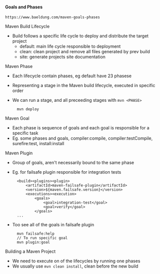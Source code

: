 #### Goals and Phases

    https://www.baeldung.com/maven-goals-phases

Maven Build Lifecycle
- Build follows a specific life cycle to deploy and distribute the target project
    - default: main life cycle responsible to deployment
    - clean: clean project and remove all files generated by prev build
    - site: generate projects site documentation

Maven Phase
- Each lifecycle contain phases, eg default have 23 phasese
- Representing a stage in the Maven build lifecycle, executed in specific order
- We can run a stage, and all preceeding stages with `mvn <PHASE>`

        mvn deploy

Maven Goal
- Each phase is sequence of goals and each goal is responsible for a specific task
- Eg. some phases and goals, compiler:compile, compiler:testCompile, surefire:test, install:install

Maven Plugin
- Group of goals, aren't necessarily bound to the same phase
- Eg. for failsafe plugin responsible for integration tests

        <build><plugins><plugin>
            <artifactId>maven-failsafe-plugin</artifactId>
            <version>${maven.failsafe.version}</version>
            <executions><execution>
                <goals>
                    <goal>integration-test</goal>
                    <goal>verify</goal>
                </goals>
        ...

- Too see all of the goals in failsafe plugin

        mvn failsafe:help
        // To run specific goal
        mvn plugin:goal

Building a Maven Project
- We need to execute on of the lifecycles by running one phases
- We usually use `mvn clean install`, clean before the new build

